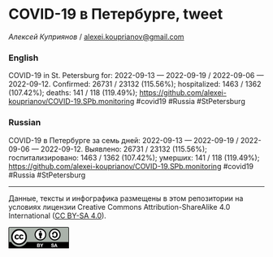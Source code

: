 COVID-19 в Петербурге, tweet
============================

*Алексей Куприянов* /
<a href="mailto:alexei.kouprianov@gmail.com" class="email">alexei.kouprianov@gmail.com</a>

### English

COVID-19 in St. Petersburg for: 2022-09-13 — 2022-09-19 / 2022-09-06 —
2022-09-12. Сonfirmed: 26731 / 23132 (115.56%); hospitalized: 1463 /
1362 (107.42%); deaths: 141 / 118 (119.49%);
<a href="https://github.com/alexei-kouprianov/COVID-19.SPb.monitoring" class="uri">https://github.com/alexei-kouprianov/COVID-19.SPb.monitoring</a>
\#covid19 \#Russia \#StPetersburg

### Russian

COVID-19 в Петербурге за семь дней: 2022-09-13 — 2022-09-19 / 2022-09-06
— 2022-09-12. Выявлено: 26731 / 23132 (115.56%); госпитализировано: 1463
/ 1362 (107.42%); умерших: 141 / 118 (119.49%);
<a href="https://github.com/alexei-kouprianov/COVID-19.SPb.monitoring" class="uri">https://github.com/alexei-kouprianov/COVID-19.SPb.monitoring</a>
\#covid19 \#Russia \#StPetersburg

------------------------------------------------------------------------

Данные, тексты и инфографика размещены в этом репозитории на условиях
лицензии Creative Commons Attribution-ShareAlike 4.0 International ([CC
BY-SA 4.0](https://creativecommons.org/licenses/by-sa/4.0/)).

![](../misc/CC-BY-SA-icon.png "CC-BY-SA")
